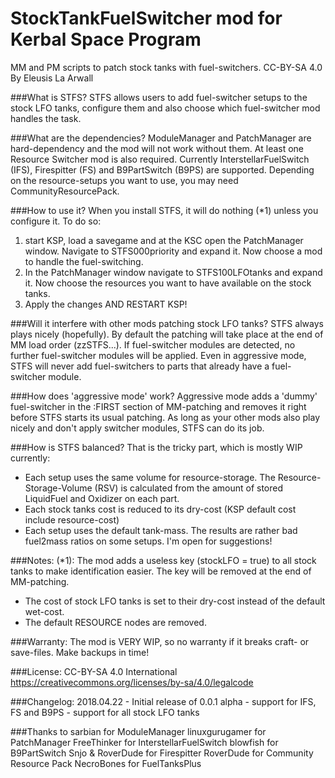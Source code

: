 # StockTankFuelSwitcher mod for Kerbal Space Program
MM and PM scripts to patch stock tanks with fuel-switchers.
CC-BY-SA 4.0
By Eleusis La Arwall

###What is STFS?
STFS allows users to add fuel-switcher setups to the stock LFO tanks, configure them and also choose which fuel-switcher mod handles the task.

###What are the dependencies?
ModuleManager and PatchManager are hard-dependency and the mod will not work without them.
At least one Resource Switcher mod is also required. Currently InterstellarFuelSwitch (IFS), Firespitter (FS) and B9PartSwitch (B9PS) are supported.
Depending on the resource-setups you want to use, you may need CommunityResourcePack.

###How to use it?
When you install STFS, it will do nothing (*1) unless you configure it. To do so:
1. start KSP, load a savegame and at the KSC open the PatchManager window. Navigate to STFS000priority and expand it. Now choose a mod to handle the fuel-switching.
2. In the PatchManager window navigate to STFS100LFOtanks and expand it. Now choose the resources you want to have available on the stock tanks.
3. Apply the changes AND RESTART KSP!

###Will it interfere with other mods patching stock LFO tanks?
STFS always plays nicely (hopefully). By default the patching will take place at the end of MM load order (zzSTFS...). If fuel-switcher modules are detected, no further fuel-switcher modules will be applied. Even in aggressive mode, STFS will never add fuel-switchers to parts that already have a fuel-switcher module. 

###How does 'aggressive mode' work?
Aggressive mode adds a 'dummy' fuel-switcher in the :FIRST section of MM-patching and removes it right before STFS starts its usual patching. As long as your other mods also play nicely and don't apply switcher modules, STFS can do its job.

###How is STFS balanced?
That is the tricky part, which is mostly WIP currently:
 - Each setup uses the same volume for resource-storage. The Resource-Storage-Volume (RSV) is calculated from the amount of stored LiquidFuel and Oxidizer on each part.
 - Each stock tanks cost is reduced to its dry-cost (KSP default cost include resource-cost)
 - Each setup uses the default tank-mass. The results are rather bad fuel2mass ratios on some setups. I'm open for suggestions!

###Notes:
(*1): The mod adds a useless key (stockLFO = true) to all stock tanks to make identification easier. The key will be removed at the end of MM-patching.
 - The cost of stock LFO tanks is set to their dry-cost instead of the default wet-cost.
 - The default RESOURCE nodes are removed.

###Warranty:
The mod is VERY WIP, so no warranty if it breaks craft- or save-files. Make backups in time!

###License:
CC-BY-SA 4.0 International 
https://creativecommons.org/licenses/by-sa/4.0/legalcode

###Changelog:
2018.04.22 - Initial release of 0.0.1 alpha
	- support for IFS, FS and B9PS
	- support for all stock LFO tanks

###Thanks to
sarbian for ModuleManager
linuxgurugamer for PatchManager
FreeThinker for InterstellarFuelSwitch
blowfish for B9PartSwitch
Snjo & RoverDude for Firespitter
RoverDude for Community Resource Pack
NecroBones for FuelTanksPlus